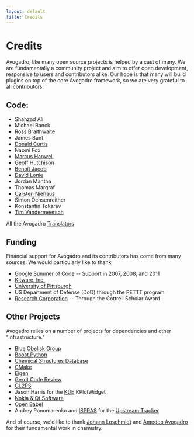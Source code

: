 ```yaml
---
layout: default
title: Credits
---
```


# Credits

Avogadro, like many open source projects is helped by a cast of many. We are fundamentally a community project and aim to offer open development, responsive to users and contributors alike. Our hope is that many will build plugins on top of the core Avogadro framework, so we are very grateful to all contributors:

Code:
-----

-   Shahzad Ali
-   Michael Banck
-   Ross Braithwaite
-   James Bunt
-   [Donald Curtis](http://www.cs.uiowa.edu/~dcurtis/)
-   Naomi Fox
-   [Marcus Hanwell](http://blog.cryos.net/)
-   [Geoff Hutchison](http://hutchison.chem.pitt.edu/)
-   [Benoît Jacob](http://www.math.toronto.edu/bjacob)
-   [David Lonie](http://code.google.com/soc/)
-   Jordan Mantha
-   Thomas Margraf
-   [Carsten Niehaus](http://cniehaus.livejournal.com/)
-   Simon Ochsenreither
-   Konstantin Tokarev
-   [Tim Vandermeersch](http://timvdm.blogspot.com/)

All the Avogadro [Translators](translators.html)

Funding
-------

Financial support for Avogadro and its contributors has come from many sources. We would particularly like to thank:

-   [Google Summer of Code](http://code.google.com/soc/) -- Support in 2007, 2008, and 2011
-   [Kitware, Inc.](http://www.kitware.com/)
-   [University of Pittsburgh](http://www.chem.pitt.edu/)
-   US Department of Defense (DoD) through the PETTT program
-   [Research Corporation](http://www.rescorp.org/) -- Through the Cottrell Scholar Award

Other Projects
--------------

Avogadro relies on a number of projects for dependencies and other "infrastructure."

-   [Blue Obelisk Group](http://blueobelisk.sourceforge.net/wiki/Main_Page)
-   [Boost.Python](http://www.boost.org/)
-   [Chemical Structures Database](http://chem-file.sourceforge.net/)
-   [CMake](http://www.cmake.org/)
-   [Eigen](http://eigen.tuxfamily.org/)
-   [Gerrit Code Review](http://code.google.com/p/gerrit/)
-   [GL2PS](http://geuz.org/gl2ps/)
-   Jason Harris for the [KDE](http://www.kde.org/) KPlotWidget
-   [Nokia & Qt Software](http://qt.nokia.com/)
-   [Open Babel](http://openbabel.org/wiki/THANKS)
-   Andrey Ponomarenko and [ISPRAS](http://ispras.linux-foundation.org/index.php/ISP_RAS_Company_Profile) for the [Upstream Tracker](http://linuxtesting.org/upstream-tracker/)

And of course, we'd like to thank [Johann Loschmidt](http://en.wikipedia.org/wiki/Johann_Josef_Loschmidt) and [Amedeo Avogadro](http://en.wikipedia.org/wiki/Amedeo_Avogadro) for their fundamental work in chemistry.

